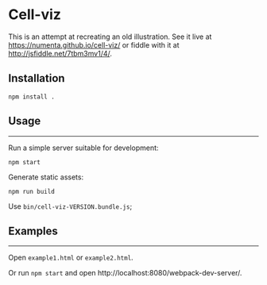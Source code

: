 # Cell-viz

This is an attempt at recreating an old illustration.  See it live at
https://numenta.github.io/cell-viz/ or fiddle with it at http://jsfiddle.net/7tbm3mv1/4/.

## Installation

    npm install .

## Usage
-----

Run a simple server suitable for development:

    npm start

Generate static assets:

    npm run build


Use `bin/cell-viz-VERSION.bundle.js`;

## Examples
--------

Open `example1.html` or `example2.html`.

Or run `npm start` and open http://localhost:8080/webpack-dev-server/.
